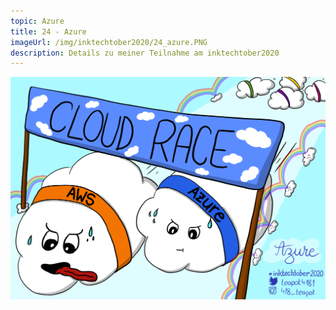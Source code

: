 ```yaml
---
topic: Azure
title: 24 - Azure
imageUrl: /img/inktechtober2020/24_azure.PNG
description: Details zu meiner Teilnahme am inktechtober2020
---
```


![24 Azure](/img/inktechtober2020/24_azure.PNG)
